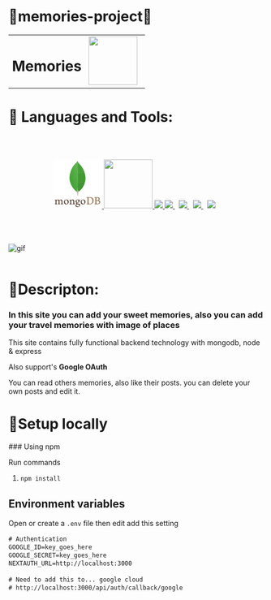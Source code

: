 # 🚀memories-project🚀
<table align="center">
  <tr>
<!--     <td>
      <a style="padding-right:8px;" target="_blank"> <img src="https://user-images.githubusercontent.com/86042508/167827285-e440b020-95fd-4015-ac86-4e8d29af41f6.png"          width="96" height="96"/> </a>
    </td> -->
    <td>
      <h1>Memories</h1>
    </td>
    <td>
      <a style="padding-right:8px;" target="_blank"> <img src="https://user-images.githubusercontent.com/86042508/167827285-e440b020-95fd-4015-ac86-4e8d29af41f6.png"          width="96" height="96"/> </a>
    </td>
  </tr>
</table>
<h1>🚀 Languages and Tools:</h1>
<br/>
<br/>
<div>
<p align='center'>
  <a href="https://www.mongodb.com/" target="_blank"> <img src="https://raw.githubusercontent.com/devicons/devicon/master/icons/mongodb/mongodb-original-wordmark.svg"      alt="mongodb" width="96" height="96"/> </a>
  <a href="https://expressjs.com/" target="_blank"> <img src="https://w7.pngwing.com/pngs/925/447/png-transparent-express-js-node-js-javascript-mongodb-node-js-text-trademark-logo.png"  width="96" height="96"/> </a>
  <a href="https://reactjs.org/" target="_blank"> <img src="https://img.icons8.com/color/96/000000/react-native.png"/> </a>
  <a style="padding-right:8px;" href="https://nodejs.org" target="_blank"> <img src="https://img.icons8.com/color/96/000000/nodejs.png"/> </a>
  <a style="padding-right:8px;" href="https://redux.js.org/" target="_blank"> <img src="https://img.icons8.com/color/96/000000/redux.png"/> </a>
  <a style="padding-right:8px;" href="https://dashboard.heroku.com/" target="_blank"> <img src="https://img.icons8.com/color/96/000000/heroku.png"/> </a>
  <a style="padding-right:8px;" href="https://www.netlify.com/" target="_blank"> <img src="https://img.icons8.com/external-tal-revivo-shadow-tal-revivo/96/000000/external-netlify-a-cloud-computing-company-that-offers-hosting-and-serverless-backend-services-for-static-websites-logo-shadow-tal-revivo.png"/> </a>
  
  
 
</p>
</div>
<br/>
<br/>
<br/>
<img src="https://user-images.githubusercontent.com/86042508/167813631-d04cc39b-3007-4c59-bce0-485572611f52.gif" alt=gif align="center"> 
<br/>
<br/>
<div>
  <h1>🚀Descripton:</h1>
  <h3>In this site you can add your sweet memories, also you can add your travel memories with image of places</h3>
  <p>This site contains fully functional backend technology with mongodb, node & express</p>
  <p>Also support's <strong>Google OAuth</strong></p>
  <p>You can read others memories, also like their posts. you can delete your own posts and edit it.</p>
</div>

<div>
  <h1>🚀Setup locally</h1>
  ### Using npm

  Run commands

  1) ```npm install```

  ## Environment variables

  Open or create a `.env` file then edit add this setting

  ```
  # Authentication
  GOOGLE_ID=key_goes_here
  GOOGLE_SECRET=key_goes_here
  NEXTAUTH_URL=http://localhost:3000
  
  # Need to add this to... google cloud
  # http://localhost:3000/api/auth/callback/google
  ```

</div>




